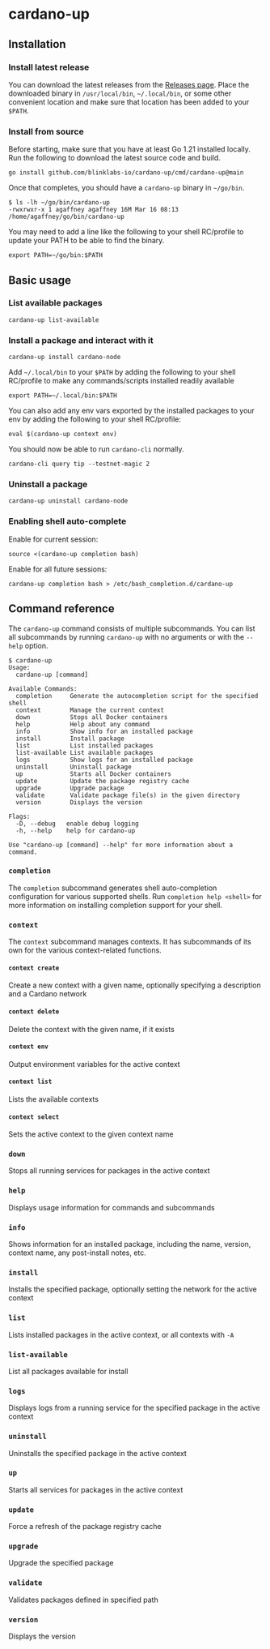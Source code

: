 # cardano-up

## Installation

### Install latest release

You can download the latest releases from the [Releases page](https://github.com/blinklabs-io/cardano-up/releases).
Place the downloaded binary in `/usr/local/bin`, `~/.local/bin`, or some other convenient location and make sure
that location has been added to your `$PATH`. 

### Install from source

Before starting, make sure that you have at least Go 1.21 installed locally. Run the following
to download the latest source code and build.

```
go install github.com/blinklabs-io/cardano-up/cmd/cardano-up@main
```

Once that completes, you should have a `cardano-up` binary in `~/go/bin`.

```
$ ls -lh ~/go/bin/cardano-up
-rwxrwxr-x 1 agaffney agaffney 16M Mar 16 08:13 /home/agaffney/go/bin/cardano-up
```

You may need to add a line like the following to your shell RC/profile to update your PATH
to be able to find the binary.

```
export PATH=~/go/bin:$PATH
```

## Basic usage

### List available packages

```
cardano-up list-available
```

### Install a package and interact with it

```
cardano-up install cardano-node
```

Add `~/.local/bin` to your `$PATH` by adding the following to your shell RC/profile to make any
commands/scripts installed readily available

```
export PATH=~/.local/bin:$PATH
```

You can also add any env vars exported by the installed packages to your env by adding the following to your shell RC/profile:

```
eval $(cardano-up context env)
```

You should now be able to run `cardano-cli` normally.

```
cardano-cli query tip --testnet-magic 2
```

### Uninstall a package

```
cardano-up uninstall cardano-node
```

### Enabling shell auto-complete

Enable for current session:

```
source <(cardano-up completion bash)
```

Enable for all future sessions:

```
cardano-up completion bash > /etc/bash_completion.d/cardano-up
```

## Command reference

The `cardano-up` command consists of multiple subcommands. You can list all subcommands by running `cardano-up` with no arguments or with the `--help` option.

```
$ cardano-up
Usage:
  cardano-up [command]

Available Commands:
  completion     Generate the autocompletion script for the specified shell
  context        Manage the current context
  down           Stops all Docker containers
  help           Help about any command
  info           Show info for an installed package
  install        Install package
  list           List installed packages
  list-available List available packages
  logs           Show logs for an installed package
  uninstall      Uninstall package
  up             Starts all Docker containers
  update         Update the package registry cache
  upgrade        Upgrade package
  validate       Validate package file(s) in the given directory
  version        Displays the version

Flags:
  -D, --debug   enable debug logging
  -h, --help    help for cardano-up

Use "cardano-up [command] --help" for more information about a command.
```

### `completion`

The `completion` subcommand generates shell auto-completion configuration for various supported shells. Run `completion help <shell>` for more information on installing completion support for your shell.

### `context`

The `context` subcommand manages contexts. It has subcommands of its own for the various context-related functions.

#### `context create`

Create a new context with a given name, optionally specifying a description and a Cardano network

#### `context delete`

Delete the context with the given name, if it exists

#### `context env`

Output environment variables for the active context

#### `context list`

Lists the available contexts

#### `context select`

Sets the active context to the given context name

### `down`

Stops all running services for packages in the active context

### `help`

Displays usage information for commands and subcommands

### `info`

Shows information for an installed package, including the name, version, context name, any post-install notes, etc.

### `install`

Installs the specified package, optionally setting the network for the active context

### `list`

Lists installed packages in the active context, or all contexts with `-A`

### `list-available`

List all packages available for install

### `logs`

Displays logs from a running service for the specified package in the active context

### `uninstall`

Uninstalls the specified package in the active context

### `up`

Starts all services for packages in the active context

### `update`

Force a refresh of the package registry cache

### `upgrade`

Upgrade the specified package

### `validate`

Validates packages defined in specified path

### `version`

Displays the version

